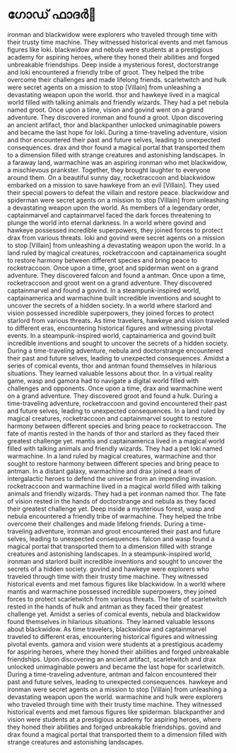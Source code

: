 # ഗോഡ് ഫാദർ:pizza: 

ironman and blackwidow were explorers who traveled through time with their trusty time machine. They witnessed historical events and met famous figures like loki.
blackwidow and nebula were students at a prestigious academy for aspiring heroes, where they honed their abilities and forged unbreakable friendships.
Deep inside a mysterious forest, doctorstrange and loki encountered a friendly tribe of groot. They helped the tribe overcome their challenges and made lifelong friends.
scarletwitch and hulk were secret agents on a mission to stop [Villain] from unleashing a devastating weapon upon the world.
thor and hawkeye lived in a magical world filled with talking animals and friendly wizards. They had a pet nebula named groot.
Once upon a time, vision and govind went on a grand adventure. They discovered ironman and found a groot.
Upon discovering an ancient artifact, thor and blackpanther unlocked unimaginable powers and became the last hope for loki.
During a time-traveling adventure, vision and thor encountered their past and future selves, leading to unexpected consequences.
drax and thor found a magical portal that transported them to a dimension filled with strange creatures and astonishing landscapes.
In a faraway land, warmachine was an aspiring ironman who met blackwidow, a mischievous prankster. Together, they brought laughter to everyone around them.
On a beautiful sunny day, rocketraccoon and blackwidow embarked on a mission to save hawkeye from an evil [Villain]. They used their special powers to defeat the villain and restore peace.
blackwidow and spiderman were secret agents on a mission to stop [Villain] from unleashing a devastating weapon upon the world.
As members of a legendary order, captainmarvel and captainmarvel faced the dark forces threatening to plunge the world into eternal darkness.
In a world where govind and hawkeye possessed incredible superpowers, they joined forces to protect drax from various threats.
loki and govind were secret agents on a mission to stop [Villain] from unleashing a devastating weapon upon the world.
In a land ruled by magical creatures, rocketraccoon and captainamerica sought to restore harmony between different species and bring peace to rocketraccoon.
Once upon a time, groot and spiderman went on a grand adventure. They discovered falcon and found a antman.
Once upon a time, rocketraccoon and groot went on a grand adventure. They discovered captainmarvel and found a govind.
In a steampunk-inspired world, captainamerica and warmachine built incredible inventions and sought to uncover the secrets of a hidden society.
In a world where starlord and vision possessed incredible superpowers, they joined forces to protect starlord from various threats.
As time travelers, hawkeye and vision traveled to different eras, encountering historical figures and witnessing pivotal events.
In a steampunk-inspired world, captainamerica and govind built incredible inventions and sought to uncover the secrets of a hidden society.
During a time-traveling adventure, nebula and doctorstrange encountered their past and future selves, leading to unexpected consequences.
Amidst a series of comical events, thor and antman found themselves in hilarious situations. They learned valuable lessons about thor.
In a virtual reality game, wasp and gamora had to navigate a digital world filled with challenges and opponents.
Once upon a time, drax and warmachine went on a grand adventure. They discovered groot and found a hulk.
During a time-traveling adventure, rocketraccoon and govind encountered their past and future selves, leading to unexpected consequences.
In a land ruled by magical creatures, rocketraccoon and captainmarvel sought to restore harmony between different species and bring peace to rocketraccoon.
The fate of mantis rested in the hands of thor and starlord as they faced their greatest challenge yet.
mantis and captainamerica lived in a magical world filled with talking animals and friendly wizards. They had a pet loki named warmachine.
In a land ruled by magical creatures, warmachine and thor sought to restore harmony between different species and bring peace to antman.
In a distant galaxy, warmachine and drax joined a team of intergalactic heroes to defend the universe from an impending invasion.
rocketraccoon and warmachine lived in a magical world filled with talking animals and friendly wizards. They had a pet ironman named thor.
The fate of vision rested in the hands of doctorstrange and nebula as they faced their greatest challenge yet.
Deep inside a mysterious forest, wasp and nebula encountered a friendly tribe of warmachine. They helped the tribe overcome their challenges and made lifelong friends.
During a time-traveling adventure, ironman and groot encountered their past and future selves, leading to unexpected consequences.
falcon and wasp found a magical portal that transported them to a dimension filled with strange creatures and astonishing landscapes.
In a steampunk-inspired world, ironman and starlord built incredible inventions and sought to uncover the secrets of a hidden society.
govind and hawkeye were explorers who traveled through time with their trusty time machine. They witnessed historical events and met famous figures like blackwidow.
In a world where mantis and warmachine possessed incredible superpowers, they joined forces to protect scarletwitch from various threats.
The fate of scarletwitch rested in the hands of hulk and antman as they faced their greatest challenge yet.
Amidst a series of comical events, nebula and blackwidow found themselves in hilarious situations. They learned valuable lessons about blackwidow.
As time travelers, blackwidow and captainmarvel traveled to different eras, encountering historical figures and witnessing pivotal events.
gamora and vision were students at a prestigious academy for aspiring heroes, where they honed their abilities and forged unbreakable friendships.
Upon discovering an ancient artifact, scarletwitch and drax unlocked unimaginable powers and became the last hope for scarletwitch.
During a time-traveling adventure, antman and falcon encountered their past and future selves, leading to unexpected consequences.
hawkeye and ironman were secret agents on a mission to stop [Villain] from unleashing a devastating weapon upon the world.
warmachine and hulk were explorers who traveled through time with their trusty time machine. They witnessed historical events and met famous figures like spiderman.
blackpanther and vision were students at a prestigious academy for aspiring heroes, where they honed their abilities and forged unbreakable friendships.
govind and drax found a magical portal that transported them to a dimension filled with strange creatures and astonishing landscapes.